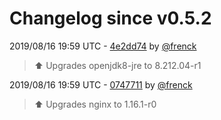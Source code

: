 # Changelog since v0.5.2

2019/08/16 19:59 UTC - [4e2dd74](https://github.com/hassio-addons/addon-traccar/commit/4e2dd74e5f1c60f5c50cdb1059257d6cf0d6190e) by [@frenck](https://github.com/frenck)
> :arrow_up: Upgrades openjdk8-jre to 8.212.04-r1 

2019/08/16 19:59 UTC - [0747711](https://github.com/hassio-addons/addon-traccar/commit/07477115120739376e579023ab2e55ef3890fca2) by [@frenck](https://github.com/frenck)
> :arrow_up: Upgrades nginx to 1.16.1-r0 

